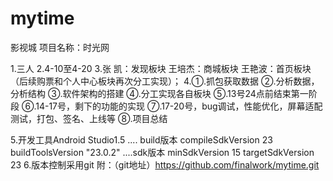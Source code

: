 # mytime
影视城
项目名称：时光网

1.三人
2.4-10至4-20
3.张  凯：发现板块
  王培杰：商城板块
  王艳波：首页板块
（后续购票和个人中心板块再次分工实现）；
4.①.抓包获取数据
  ②.分析数据，分析结构
  ③.软件架构的搭建
  ④.分工实现各自板块
  ⑤.13号24点前结束第一阶段
  ⑥.14-17号，剩下的功能的实现
  ⑦.17-20号，bug调试，性能优化，屏幕适配测试，打包、签名、上线等
  ⑧.项目总结

5.开发工具Android Studio1.5
   .... build版本
            compileSdkVersion 23
            buildToolsVersion "23.0.2"
   ....sdk版本
            minSdkVersion 15
            targetSdkVersion 23
6.版本控制采用git
  附：（git地址）https://github.com/finalwork/mytime.git